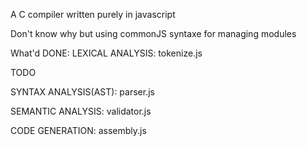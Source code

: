 A C compiler written purely in javascript

Don't know why but using commonJS syntaxe for managing modules

What'd DONE:
LEXICAL ANALYSIS: tokenize.js

TODO

SYNTAX ANALYSIS(AST): parser.js 

SEMANTIC ANALYSIS: validator.js

CODE GENERATION: assembly.js

